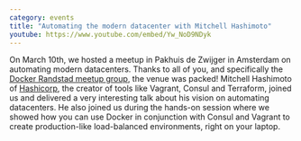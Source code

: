 ```yaml
---
category: events
title: "Automating the modern datacenter with Mitchell Hashimoto"
youtube: https://www.youtube.com/embed/Yw_NoD9NDyk
---
```

On March 10th, we hosted a meetup in Pakhuis de Zwijger in Amsterdam on automating modern datacenters. Thanks to all of you, and specifically the [Docker Randstad meetup group](http://www.meetup.com/Docker-Randstad/), the venue was packed! Mitchell Hashimoto of [Hashicorp](https://hashicorp.com/), the creator of tools like Vagrant, Consul and Terraform, joined us and delivered a very interesting talk about his vision on automating datacenters. He also joined us during the hands-on session where we showed how you can use Docker in conjunction with Consul and Vagrant to create production-like load-balanced environments, right on your laptop. 
